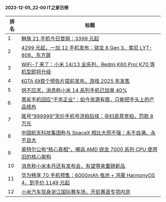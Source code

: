 #### 2023-12-05_22-00  IT之家日榜

| 排名 | 标题|
| --- | ---|
| 1 | [魅族 21 手机今日首销：3399 元起](https://www.ithome.com/0/737/005.htm) |
| 2 | [4299 元起，一加 12 手机发布：骁龙 8 Gen 3、索尼 LYT-808、东方屏](https://www.ithome.com/0/737/168.htm) |
| 3 | [WiFi-7 来了：小米 14/13 全系列、Redmi K60 Pro/ K70 等机型即将升级](https://www.ithome.com/0/737/048.htm) |
| 4 | [《GTA 6》首个预告片提前发布，游戏 2025 年发售](https://www.ithome.com/0/737/010.htm) |
| 5 | [供不应求，消息称小米 14 系列手机已加单 40%](https://www.ithome.com/0/737/080.htm) |
| 6 | [黑鲨手机回应“不务正业”：如今资源有限，只能把手头上的产品捂热](https://www.ithome.com/0/736/984.htm) |
| 7 | [尾号“999999”天价手机号流拍后续：孕妇恶意竞拍，罚款 8 万元](https://www.ithome.com/0/737/204.htm) |
| 8 | [中国航天科技集团称与 SpaceX 相比大而不强：永不自满、永不自大](https://www.ithome.com/0/736/998.htm) |
| 9 | [英特尔公布“核心真相”，嘲讽 AMD 锐龙 7000 系列 CPU 使用旧的核心架构](https://www.ithome.com/0/737/000.htm) |
| 10 | [消息称小米本月还有发布会，有望带来重磅新品](https://www.ithome.com/0/737/045.htm) |
| 11 | [华为畅享 70 手机预售：6000mAh 电池 + 鸿蒙 HarmonyOS 4，到手价 1149 元起](https://www.ithome.com/0/737/050.htm) |
| 12 | [小米汽车现身浙江国际赛车场，开启赛道专项内测](https://www.ithome.com/0/737/074.htm) |
